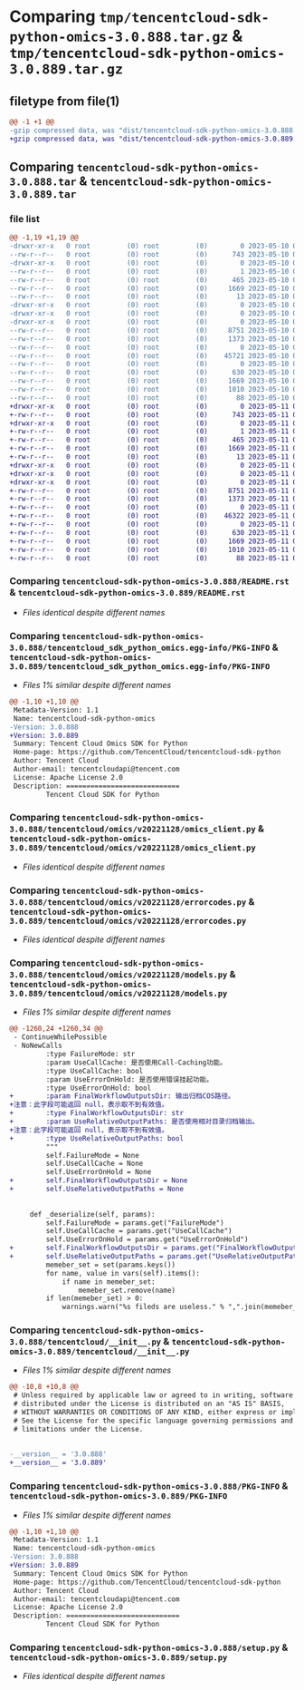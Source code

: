 # Comparing `tmp/tencentcloud-sdk-python-omics-3.0.888.tar.gz` & `tmp/tencentcloud-sdk-python-omics-3.0.889.tar.gz`

## filetype from file(1)

```diff
@@ -1 +1 @@
-gzip compressed data, was "dist/tencentcloud-sdk-python-omics-3.0.888.tar", last modified: Wed May 10 02:24:31 2023, max compression
+gzip compressed data, was "dist/tencentcloud-sdk-python-omics-3.0.889.tar", last modified: Thu May 11 03:07:40 2023, max compression
```

## Comparing `tencentcloud-sdk-python-omics-3.0.888.tar` & `tencentcloud-sdk-python-omics-3.0.889.tar`

### file list

```diff
@@ -1,19 +1,19 @@
-drwxr-xr-x   0 root         (0) root         (0)        0 2023-05-10 02:24:31.000000 tencentcloud-sdk-python-omics-3.0.888/
--rw-r--r--   0 root         (0) root         (0)      743 2023-05-10 02:24:31.000000 tencentcloud-sdk-python-omics-3.0.888/README.rst
-drwxr-xr-x   0 root         (0) root         (0)        0 2023-05-10 02:24:31.000000 tencentcloud-sdk-python-omics-3.0.888/tencentcloud_sdk_python_omics.egg-info/
--rw-r--r--   0 root         (0) root         (0)        1 2023-05-10 02:24:31.000000 tencentcloud-sdk-python-omics-3.0.888/tencentcloud_sdk_python_omics.egg-info/dependency_links.txt
--rw-r--r--   0 root         (0) root         (0)      465 2023-05-10 02:24:31.000000 tencentcloud-sdk-python-omics-3.0.888/tencentcloud_sdk_python_omics.egg-info/SOURCES.txt
--rw-r--r--   0 root         (0) root         (0)     1669 2023-05-10 02:24:31.000000 tencentcloud-sdk-python-omics-3.0.888/tencentcloud_sdk_python_omics.egg-info/PKG-INFO
--rw-r--r--   0 root         (0) root         (0)       13 2023-05-10 02:24:31.000000 tencentcloud-sdk-python-omics-3.0.888/tencentcloud_sdk_python_omics.egg-info/top_level.txt
-drwxr-xr-x   0 root         (0) root         (0)        0 2023-05-10 02:24:31.000000 tencentcloud-sdk-python-omics-3.0.888/tencentcloud/
-drwxr-xr-x   0 root         (0) root         (0)        0 2023-05-10 02:24:31.000000 tencentcloud-sdk-python-omics-3.0.888/tencentcloud/omics/
-drwxr-xr-x   0 root         (0) root         (0)        0 2023-05-10 02:24:31.000000 tencentcloud-sdk-python-omics-3.0.888/tencentcloud/omics/v20221128/
--rw-r--r--   0 root         (0) root         (0)     8751 2023-05-10 02:24:31.000000 tencentcloud-sdk-python-omics-3.0.888/tencentcloud/omics/v20221128/omics_client.py
--rw-r--r--   0 root         (0) root         (0)     1373 2023-05-10 02:24:31.000000 tencentcloud-sdk-python-omics-3.0.888/tencentcloud/omics/v20221128/errorcodes.py
--rw-r--r--   0 root         (0) root         (0)        0 2023-05-10 02:24:31.000000 tencentcloud-sdk-python-omics-3.0.888/tencentcloud/omics/v20221128/__init__.py
--rw-r--r--   0 root         (0) root         (0)    45721 2023-05-10 02:24:31.000000 tencentcloud-sdk-python-omics-3.0.888/tencentcloud/omics/v20221128/models.py
--rw-r--r--   0 root         (0) root         (0)        0 2023-05-10 02:24:31.000000 tencentcloud-sdk-python-omics-3.0.888/tencentcloud/omics/__init__.py
--rw-r--r--   0 root         (0) root         (0)      630 2023-05-10 02:24:31.000000 tencentcloud-sdk-python-omics-3.0.888/tencentcloud/__init__.py
--rw-r--r--   0 root         (0) root         (0)     1669 2023-05-10 02:24:31.000000 tencentcloud-sdk-python-omics-3.0.888/PKG-INFO
--rw-r--r--   0 root         (0) root         (0)     1010 2023-05-10 02:24:31.000000 tencentcloud-sdk-python-omics-3.0.888/setup.py
--rw-r--r--   0 root         (0) root         (0)       88 2023-05-10 02:24:31.000000 tencentcloud-sdk-python-omics-3.0.888/setup.cfg
+drwxr-xr-x   0 root         (0) root         (0)        0 2023-05-11 03:07:40.000000 tencentcloud-sdk-python-omics-3.0.889/
+-rw-r--r--   0 root         (0) root         (0)      743 2023-05-11 03:07:40.000000 tencentcloud-sdk-python-omics-3.0.889/README.rst
+drwxr-xr-x   0 root         (0) root         (0)        0 2023-05-11 03:07:40.000000 tencentcloud-sdk-python-omics-3.0.889/tencentcloud_sdk_python_omics.egg-info/
+-rw-r--r--   0 root         (0) root         (0)        1 2023-05-11 03:07:40.000000 tencentcloud-sdk-python-omics-3.0.889/tencentcloud_sdk_python_omics.egg-info/dependency_links.txt
+-rw-r--r--   0 root         (0) root         (0)      465 2023-05-11 03:07:40.000000 tencentcloud-sdk-python-omics-3.0.889/tencentcloud_sdk_python_omics.egg-info/SOURCES.txt
+-rw-r--r--   0 root         (0) root         (0)     1669 2023-05-11 03:07:40.000000 tencentcloud-sdk-python-omics-3.0.889/tencentcloud_sdk_python_omics.egg-info/PKG-INFO
+-rw-r--r--   0 root         (0) root         (0)       13 2023-05-11 03:07:40.000000 tencentcloud-sdk-python-omics-3.0.889/tencentcloud_sdk_python_omics.egg-info/top_level.txt
+drwxr-xr-x   0 root         (0) root         (0)        0 2023-05-11 03:07:40.000000 tencentcloud-sdk-python-omics-3.0.889/tencentcloud/
+drwxr-xr-x   0 root         (0) root         (0)        0 2023-05-11 03:07:40.000000 tencentcloud-sdk-python-omics-3.0.889/tencentcloud/omics/
+drwxr-xr-x   0 root         (0) root         (0)        0 2023-05-11 03:07:40.000000 tencentcloud-sdk-python-omics-3.0.889/tencentcloud/omics/v20221128/
+-rw-r--r--   0 root         (0) root         (0)     8751 2023-05-11 03:07:40.000000 tencentcloud-sdk-python-omics-3.0.889/tencentcloud/omics/v20221128/omics_client.py
+-rw-r--r--   0 root         (0) root         (0)     1373 2023-05-11 03:07:40.000000 tencentcloud-sdk-python-omics-3.0.889/tencentcloud/omics/v20221128/errorcodes.py
+-rw-r--r--   0 root         (0) root         (0)        0 2023-05-11 03:07:40.000000 tencentcloud-sdk-python-omics-3.0.889/tencentcloud/omics/v20221128/__init__.py
+-rw-r--r--   0 root         (0) root         (0)    46322 2023-05-11 03:07:40.000000 tencentcloud-sdk-python-omics-3.0.889/tencentcloud/omics/v20221128/models.py
+-rw-r--r--   0 root         (0) root         (0)        0 2023-05-11 03:07:40.000000 tencentcloud-sdk-python-omics-3.0.889/tencentcloud/omics/__init__.py
+-rw-r--r--   0 root         (0) root         (0)      630 2023-05-11 03:07:40.000000 tencentcloud-sdk-python-omics-3.0.889/tencentcloud/__init__.py
+-rw-r--r--   0 root         (0) root         (0)     1669 2023-05-11 03:07:40.000000 tencentcloud-sdk-python-omics-3.0.889/PKG-INFO
+-rw-r--r--   0 root         (0) root         (0)     1010 2023-05-11 03:07:40.000000 tencentcloud-sdk-python-omics-3.0.889/setup.py
+-rw-r--r--   0 root         (0) root         (0)       88 2023-05-11 03:07:40.000000 tencentcloud-sdk-python-omics-3.0.889/setup.cfg
```

### Comparing `tencentcloud-sdk-python-omics-3.0.888/README.rst` & `tencentcloud-sdk-python-omics-3.0.889/README.rst`

 * *Files identical despite different names*

### Comparing `tencentcloud-sdk-python-omics-3.0.888/tencentcloud_sdk_python_omics.egg-info/PKG-INFO` & `tencentcloud-sdk-python-omics-3.0.889/tencentcloud_sdk_python_omics.egg-info/PKG-INFO`

 * *Files 1% similar despite different names*

```diff
@@ -1,10 +1,10 @@
 Metadata-Version: 1.1
 Name: tencentcloud-sdk-python-omics
-Version: 3.0.888
+Version: 3.0.889
 Summary: Tencent Cloud Omics SDK for Python
 Home-page: https://github.com/TencentCloud/tencentcloud-sdk-python
 Author: Tencent Cloud
 Author-email: tencentcloudapi@tencent.com
 License: Apache License 2.0
 Description: ============================
         Tencent Cloud SDK for Python
```

### Comparing `tencentcloud-sdk-python-omics-3.0.888/tencentcloud/omics/v20221128/omics_client.py` & `tencentcloud-sdk-python-omics-3.0.889/tencentcloud/omics/v20221128/omics_client.py`

 * *Files identical despite different names*

### Comparing `tencentcloud-sdk-python-omics-3.0.888/tencentcloud/omics/v20221128/errorcodes.py` & `tencentcloud-sdk-python-omics-3.0.889/tencentcloud/omics/v20221128/errorcodes.py`

 * *Files identical despite different names*

### Comparing `tencentcloud-sdk-python-omics-3.0.888/tencentcloud/omics/v20221128/models.py` & `tencentcloud-sdk-python-omics-3.0.889/tencentcloud/omics/v20221128/models.py`

 * *Files 1% similar despite different names*

```diff
@@ -1260,24 +1260,34 @@
 - ContinueWhilePossible
 - NoNewCalls
         :type FailureMode: str
         :param UseCallCache: 是否使用Call-Caching功能。
         :type UseCallCache: bool
         :param UseErrorOnHold: 是否使用错误挂起功能。
         :type UseErrorOnHold: bool
+        :param FinalWorkflowOutputsDir: 输出归档COS路径。
+注意：此字段可能返回 null，表示取不到有效值。
+        :type FinalWorkflowOutputsDir: str
+        :param UseRelativeOutputPaths: 是否使用相对目录归档输出。
+注意：此字段可能返回 null，表示取不到有效值。
+        :type UseRelativeOutputPaths: bool
         """
         self.FailureMode = None
         self.UseCallCache = None
         self.UseErrorOnHold = None
+        self.FinalWorkflowOutputsDir = None
+        self.UseRelativeOutputPaths = None
 
 
     def _deserialize(self, params):
         self.FailureMode = params.get("FailureMode")
         self.UseCallCache = params.get("UseCallCache")
         self.UseErrorOnHold = params.get("UseErrorOnHold")
+        self.FinalWorkflowOutputsDir = params.get("FinalWorkflowOutputsDir")
+        self.UseRelativeOutputPaths = params.get("UseRelativeOutputPaths")
         memeber_set = set(params.keys())
         for name, value in vars(self).items():
             if name in memeber_set:
                 memeber_set.remove(name)
         if len(memeber_set) > 0:
             warnings.warn("%s fileds are useless." % ",".join(memeber_set))
```

### Comparing `tencentcloud-sdk-python-omics-3.0.888/tencentcloud/__init__.py` & `tencentcloud-sdk-python-omics-3.0.889/tencentcloud/__init__.py`

 * *Files 1% similar despite different names*

```diff
@@ -10,8 +10,8 @@
 # Unless required by applicable law or agreed to in writing, software
 # distributed under the License is distributed on an "AS IS" BASIS,
 # WITHOUT WARRANTIES OR CONDITIONS OF ANY KIND, either express or implied.
 # See the License for the specific language governing permissions and
 # limitations under the License.
 
 
-__version__ = '3.0.888'
+__version__ = '3.0.889'
```

### Comparing `tencentcloud-sdk-python-omics-3.0.888/PKG-INFO` & `tencentcloud-sdk-python-omics-3.0.889/PKG-INFO`

 * *Files 1% similar despite different names*

```diff
@@ -1,10 +1,10 @@
 Metadata-Version: 1.1
 Name: tencentcloud-sdk-python-omics
-Version: 3.0.888
+Version: 3.0.889
 Summary: Tencent Cloud Omics SDK for Python
 Home-page: https://github.com/TencentCloud/tencentcloud-sdk-python
 Author: Tencent Cloud
 Author-email: tencentcloudapi@tencent.com
 License: Apache License 2.0
 Description: ============================
         Tencent Cloud SDK for Python
```

### Comparing `tencentcloud-sdk-python-omics-3.0.888/setup.py` & `tencentcloud-sdk-python-omics-3.0.889/setup.py`

 * *Files identical despite different names*

